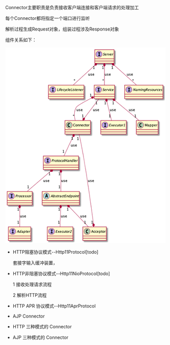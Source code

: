 Connector主要职责是负责接收客户端连接和客户端请求的处理加工

每个Connector都将指定一个端口进行监听

解析过程生成Request对象，组装过程涉及Response对象

组件关系如下：

![](class/Server.png)

- HTTP阻塞协议模式--Http11Protocol[todo]

    套接字输入缓冲装置，
   
- HTTP非阻塞协议模式--Http11NioProtocol[todo]

    1 接收处理请求流程
    
    2 解析HTTP流程


- HTTP APR 协议模式--Http11AprProtocol

- AJP Connector

- HTTP 三种模式的 Connector

- AJP 三种模式的 Connector





  
  
  
  
